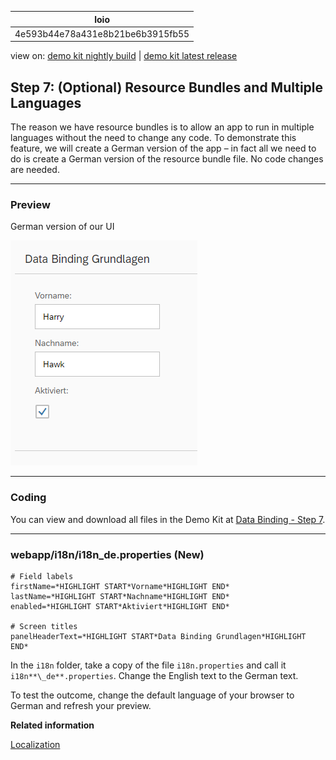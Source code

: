 <!-- loio4e593b44e78a431e8b21be6b3915fb55 -->

| loio |
| -----|
| 4e593b44e78a431e8b21be6b3915fb55 |

<div id="loio">

view on: [demo kit nightly build](https://openui5nightly.hana.ondemand.com/#/topic/4e593b44e78a431e8b21be6b3915fb55) | [demo kit latest release](https://openui5.hana.ondemand.com/#/topic/4e593b44e78a431e8b21be6b3915fb55)</div>

## Step 7: \(Optional\) Resource Bundles and Multiple Languages

The reason we have resource bundles is to allow an app to run in multiple languages without the need to change any code. To demonstrate this feature, we will create a German version of the app – in fact all we need to do is create a German version of the resource bundle file. No code changes are needed.

***

### Preview

   
  
German version of our UI<a name="loio4e593b44e78a431e8b21be6b3915fb55__fig_r1j_pst_mr"/>

 ![](loiod96cdf993b9f4344822d61d2a81d11ab_LowRes.png "German version of our UI") 

***

### Coding

You can view and download all files in the Demo Kit at [Data Binding - Step 7](https://openui5.hana.ondemand.com/explored.html#/sample/sap.ui.core.tutorial.databinding.07/preview).

***

### webapp/i18n/i18n\_de.properties \(New\)

``` prefs
# Field labels
firstName=*HIGHLIGHT START*Vorname*HIGHLIGHT END*
lastName=*HIGHLIGHT START*Nachname*HIGHLIGHT END*
enabled=*HIGHLIGHT START*Aktiviert*HIGHLIGHT END*

# Screen titles
panelHeaderText=*HIGHLIGHT START*Data Binding Grundlagen*HIGHLIGHT END*
```

In the `i18n` folder, take a copy of the file `i18n.properties` and call it `i18n**\_de**.properties`. Change the English text to the German text.

To test the outcome, change the default language of your browser to German and refresh your preview.

**Related information**  


[Localization](Localization_91f217c.md)

